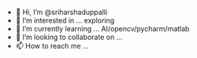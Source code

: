 - 👋 Hi, I’m @sriharshaduppalli
- 👀 I’m interested in ... exploring 
- 🌱 I’m currently learning ... AI/opencv/pycharm/matlab
- 💞️ I’m looking to collaborate on ...
- 📫 How to reach me ...

<!---
sriharshaduppalli/sriharshaduppalli is a ✨ special ✨ repository because its `README.md` (this file) appears on your GitHub profile.
You can click the Preview link to take a look at your changes.
--->

